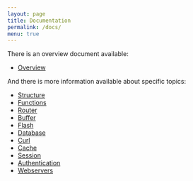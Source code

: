 ```yaml
---
layout: page
title: Documentation
permalink: /docs/
menu: true
---
```


There is an overview document available:

* [Overview](/overview)

And there is more information available about specific topics:

* [Structure](/docs/structure)
* [Functions](/docs/functions)
* [Router](/docs/router)
* [Buffer](/docs/buffer)
* [Flash](/docs/flash)
* [Database](/docs/database)
* [Curl](/docs/curl)
* [Cache](/docs/cache)
* [Session](/docs/session)
* [Authentication](/docs/authentication)
* [Webservers](/docs/webservers)
